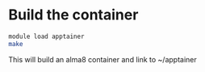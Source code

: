 Build the container
=====

```bash
module load apptainer
make
```

This will build an alma8 container and link to ~/apptainer


